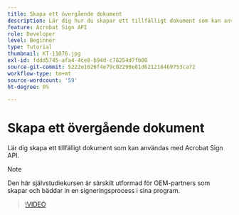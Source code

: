 ```yaml
---
title: Skapa ett övergående dokument
description: Lär dig hur du skapar ett tillfälligt dokument som kan användas med Acrobat Sign API
feature: Acrobat Sign API
role: Developer
level: Beginner
type: Tutorial
thumbnail: KT-11076.jpg
exl-id: fddd5745-afa4-4ce8-b94d-c78254d7fb00
source-git-commit: 5222e1626f4e79c02298e81d621216469753ca72
workflow-type: tm+mt
source-wordcount: '59'
ht-degree: 0%

---
```


# Skapa ett övergående dokument

Lär dig skapa ett tillfälligt dokument som kan användas med Acrobat Sign API.

>[!NOTE]
>
>Den här självstudiekursen är särskilt utformad för OEM-partners som skapar och bäddar in en signeringsprocess i sina program.

>[!VIDEO](https://video.tv.adobe.com/v/347351?hidetitle=true)

